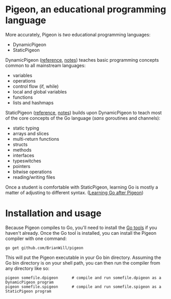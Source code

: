 # Pigeon, an educational programming language

More accurately, Pigeon is *two* educational programming languages:

- DynamicPigeon
- StaticPigeon

DynamicPigeon ([reference](docs/dynamic-pigeon-reference.md), [notes](docs/dynamic-pigeon-notes.md)) teaches basic programming concepts common to all mainstream languages:

- variables
- operations
- control flow (if, while)
- local and global variables
- functions
- lists and hashmaps

StaticPigeon ([reference](docs/static-pigeon-reference.md), [notes](docs/static-pigeon-notes.md)) builds upon DynamicPigeon to teach most of the core concepts of the Go language (*sans* goroutines and channels):

- static typing
- arrays and slices
- multi-return functions
- structs
- methods
- interfaces
- typeswitches
- pointers
- bitwise operations
- reading/writing files

Once a student is comfortable with StaticPigeon, learning Go is mostly a matter of adjusting to different syntax. ([Learning Go after Pigeon](docs/go-lang.md)) 

# Installation and usage

Because Pigeon compiles to Go, you'll need to install the [Go tools](https://golang.org/doc/install) if you haven't already. Once the Go tool is installed, you can install the Pigeon compiler with one command:

```
go get github.com/BrianWill/pigeon
```

This will put the Pigeon executable in your Go bin directory. Assuming the Go bin directory is on your shell path, you can then run the compiler from any directory like so:

```
pigeon somefile.dpigeon      # compile and run somefile.dpigeon as a DynamicPigeon program
pigeon somefile.spigeon      # compile and run somefile.spigeon as a StaticPigeon program
```
